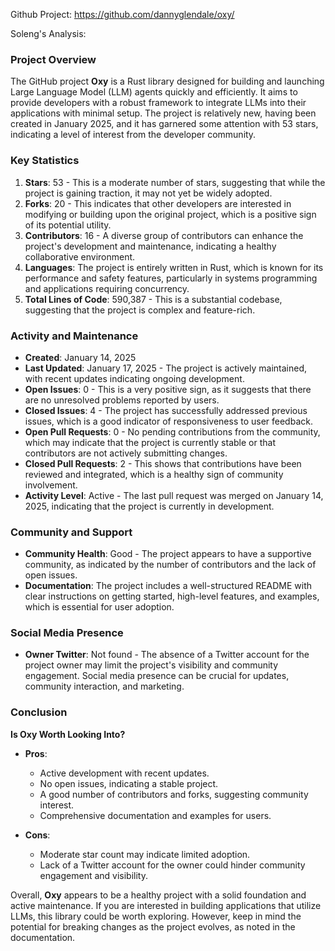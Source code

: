 Github Project: https://github.com/dannyglendale/oxy/

Soleng's Analysis:

### Project Overview

The GitHub project **Oxy** is a Rust library designed for building and launching Large Language Model (LLM) agents quickly and efficiently. It aims to provide developers with a robust framework to integrate LLMs into their applications with minimal setup. The project is relatively new, having been created in January 2025, and it has garnered some attention with 53 stars, indicating a level of interest from the developer community.

### Key Statistics

1. **Stars**: 53 - This is a moderate number of stars, suggesting that while the project is gaining traction, it may not yet be widely adopted.
2. **Forks**: 20 - This indicates that other developers are interested in modifying or building upon the original project, which is a positive sign of its potential utility.
3. **Contributors**: 16 - A diverse group of contributors can enhance the project's development and maintenance, indicating a healthy collaborative environment.
4. **Languages**: The project is entirely written in Rust, which is known for its performance and safety features, particularly in systems programming and applications requiring concurrency.
5. **Total Lines of Code**: 590,387 - This is a substantial codebase, suggesting that the project is complex and feature-rich.

### Activity and Maintenance

- **Created**: January 14, 2025
- **Last Updated**: January 17, 2025 - The project is actively maintained, with recent updates indicating ongoing development.
- **Open Issues**: 0 - This is a very positive sign, as it suggests that there are no unresolved problems reported by users.
- **Closed Issues**: 4 - The project has successfully addressed previous issues, which is a good indicator of responsiveness to user feedback.
- **Open Pull Requests**: 0 - No pending contributions from the community, which may indicate that the project is currently stable or that contributors are not actively submitting changes.
- **Closed Pull Requests**: 2 - This shows that contributions have been reviewed and integrated, which is a healthy sign of community involvement.
- **Activity Level**: Active - The last pull request was merged on January 14, 2025, indicating that the project is currently in development.

### Community and Support

- **Community Health**: Good - The project appears to have a supportive community, as indicated by the number of contributors and the lack of open issues.
- **Documentation**: The project includes a well-structured README with clear instructions on getting started, high-level features, and examples, which is essential for user adoption.

### Social Media Presence

- **Owner Twitter**: Not found - The absence of a Twitter account for the project owner may limit the project's visibility and community engagement. Social media presence can be crucial for updates, community interaction, and marketing.

### Conclusion

**Is Oxy Worth Looking Into?**

- **Pros**:
  - Active development with recent updates.
  - No open issues, indicating a stable project.
  - A good number of contributors and forks, suggesting community interest.
  - Comprehensive documentation and examples for users.

- **Cons**:
  - Moderate star count may indicate limited adoption.
  - Lack of a Twitter account for the owner could hinder community engagement and visibility.

Overall, **Oxy** appears to be a healthy project with a solid foundation and active maintenance. If you are interested in building applications that utilize LLMs, this library could be worth exploring. However, keep in mind the potential for breaking changes as the project evolves, as noted in the documentation.